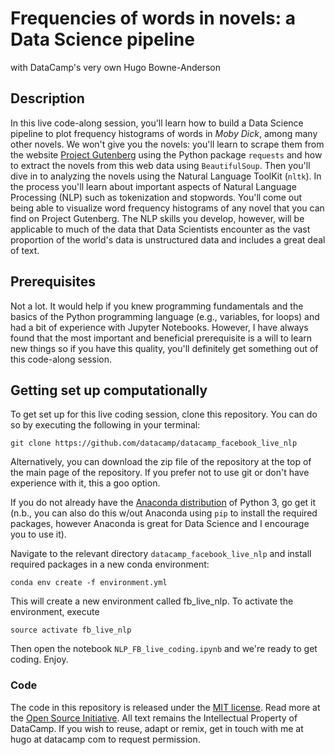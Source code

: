 
# Frequencies of words in novels: a Data Science pipeline

with DataCamp's very own Hugo Bowne-Anderson

## Description


In this live code-along session, you'll learn how to build a Data Science pipeline to plot frequency histograms of words in *Moby Dick*, among many other novels.
We won't give you the novels: you'll learn to scrape them from the website [Project Gutenberg](https://www.gutenberg.org/) using the Python package `requests` and how
to extract the novels from this web data using `BeautifulSoup`. Then you'll dive in to analyzing the novels using the Natural Language ToolKit (`nltk`).
In the process you'll learn about important aspects of Natural Language Processing (NLP) such as tokenization and stopwords.
You'll come out being able to visualize word frequency histograms of any novel that you can find on Project Gutenberg.
The NLP skills you develop, however, will be applicable to much of the data that Data Scientists encounter as the vast proportion of the world's data is unstructured data and includes a great deal of text.

## Prerequisites

Not a lot. It would help if you knew programming fundamentals and the basics of the Python programming language (e.g., variables, for loops) and had a bit of experience with Jupyter Notebooks.
However, I have always found that the most important and beneficial prerequisite is a will to learn new things so if you have this quality, you'll definitely get something out of this code-along session.


## Getting set up computationally

To get set up for this live coding session, clone this repository. You can do so by executing the following in your terminal:

```
git clone https://github.com/datacamp/datacamp_facebook_live_nlp
```

Alternatively, you can download the zip file of the repository at the top of the main page of the repository. If you prefer not to use git or don't have experience with it, this a goo option.

If you do not already have the [Anaconda distribution](https://www.anaconda.com/download/) of Python 3, go get it (n.b., you can also do this w/out Anaconda using `pip` to install the required packages, however Anaconda is great for Data Science and I encourage you to use it).

Navigate to the relevant directory `datacamp_facebook_live_nlp` and install required packages in a new conda environment:

```
conda env create -f environment.yml
```

This will create a new environment called fb_live_nlp. To activate the environment, execute

```
source activate fb_live_nlp
```

Then open the notebook `NLP_FB_live_coding.ipynb` and we're ready to get coding. Enjoy.


### Code
The code in this repository is released under the [MIT license](LICENSE). Read more at the [Open Source Initiative](https://opensource.org/licenses/MIT). All text remains the Intellectual Property of DataCamp. If you wish to reuse, adapt or remix, get in touch with me at hugo at datacamp com to request permission.
